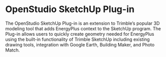 OpenStudio SketchUp Plug-in
==========

The OpenStudio SketchUp Plug-in is an extension to Trimble’s popular 3D modeling tool that adds EnergyPlus context to the SketchUp program.  The Plug-in allows users to quickly create geometry needed for EnergyPlus using the built-in functionality of Trimble SketchUp including existing drawing tools, integration with Google Earth, Building Maker, and Photo Match. 

